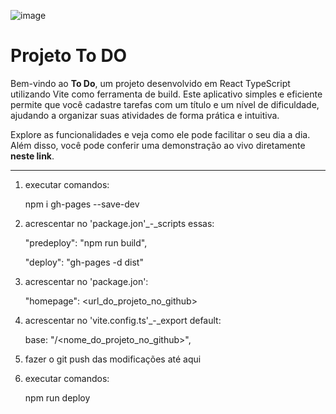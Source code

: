 ![image](https://github.com/user-attachments/assets/a6cf2f3e-9c8f-4071-b353-b0c53ff6868d)


# Projeto To DO

Bem-vindo ao **To Do**, um projeto desenvolvido em React TypeScript utilizando Vite como ferramenta de build. Este aplicativo simples e eficiente permite que você cadastre tarefas com um título e um nível de dificuldade, ajudando a organizar suas atividades de forma prática e intuitiva.

Explore as funcionalidades e veja como ele pode facilitar o seu dia a dia. Além disso, você pode conferir uma demonstração ao vivo diretamente **neste link**.

------------------------------------------------------------------


1. executar comandos:
	
	npm i gh-pages --save-dev

	
2. acrescentar no 'package.jon'_-_scripts essas:

	"predeploy": "npm run build",

	"deploy": "gh-pages -d dist"

	
3. acrescentar no 'package.jon':

	"homepage": <url_do_projeto_no_github>	

	
4. acrescentar no 'vite.config.ts'_-_export default:
	
	base: "/<nome_do_projeto_no_github>",

	
5. fazer o git push das modificações até aqui


6. executar comandos:
	
	npm run deploy

